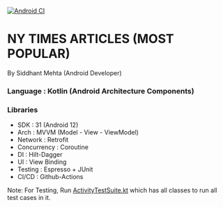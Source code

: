 [![Android CI](https://github.com/Siddhant23/NY-Times-Popular-Articles/actions/workflows/android.yml/badge.svg?branch=master)](https://github.com/Siddhant23/NY-Times-Popular-Articles/actions/workflows/android.yml)

# NY TIMES ARTICLES (MOST POPULAR)

By Siddhant Mehta (Android Developer)

### Language    : Kotlin (Android Architecture Components)

### Libraries

- SDK           : 31 (Android 12)
- Arch          : MVVM (Model - View - ViewModel)
- Network       : Retrofit
- Concurrency   : Coroutine
- DI            : Hilt-Dagger
- UI            : View Binding
- Testing       : Espresso + JUnit
- CI/CD         : Github-Actions

Note: For Testing, Run [ActivityTestSuite.kt](app/src/androidTest/java/com/test/android/siddhant/view/ActivityTestSuite.kt) which has all classes to run all test cases in it.
